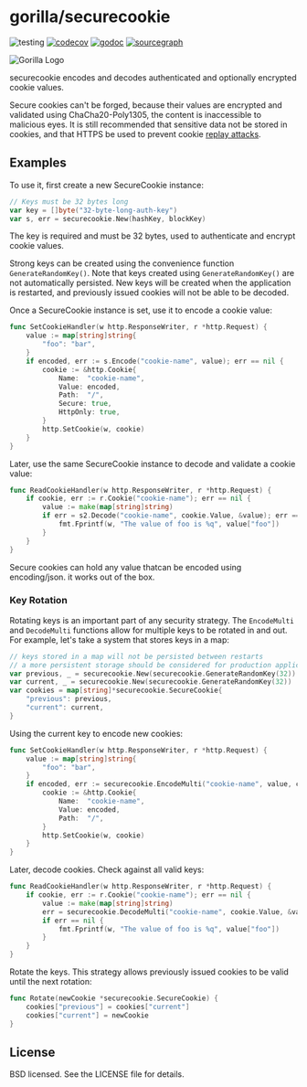# gorilla/securecookie

![testing](https://github.com/gorilla/securecookie/actions/workflows/test.yml/badge.svg)
[![codecov](https://codecov.io/github/gorilla/securecookie/branch/main/graph/badge.svg)](https://codecov.io/github/gorilla/securecookie)
[![godoc](https://godoc.org/github.com/gorilla/securecookie?status.svg)](https://godoc.org/github.com/gorilla/securecookie)
[![sourcegraph](https://sourcegraph.com/github.com/gorilla/securecookie/-/badge.svg)](https://sourcegraph.com/github.com/gorilla/securecookie?badge)

![Gorilla Logo](https://github.com/gorilla/.github/assets/53367916/d92caabf-98e0-473e-bfbf-ab554ba435e5)

securecookie encodes and decodes authenticated and optionally encrypted
cookie values.

Secure cookies can't be forged, because their values are encrypted and validated
using ChaCha20-Poly1305, the content is inaccessible to malicious eyes. It is still
recommended that sensitive data not be stored in cookies, and that HTTPS be used
to prevent cookie [replay attacks](https://en.wikipedia.org/wiki/Replay_attack).

## Examples

To use it, first create a new SecureCookie instance:

```go
// Keys must be 32 bytes long
var key = []byte("32-byte-long-auth-key")
var s, err = securecookie.New(hashKey, blockKey)
```

The key is required and must be 32 bytes, used to authenticate and
encrypt cookie values.

Strong keys can be created using the convenience function
`GenerateRandomKey()`. Note that keys created using `GenerateRandomKey()` are not
automatically persisted. New keys will be created when the application is
restarted, and previously issued cookies will not be able to be decoded.

Once a SecureCookie instance is set, use it to encode a cookie value:

```go
func SetCookieHandler(w http.ResponseWriter, r *http.Request) {
	value := map[string]string{
		"foo": "bar",
	}
	if encoded, err := s.Encode("cookie-name", value); err == nil {
		cookie := &http.Cookie{
			Name:  "cookie-name",
			Value: encoded,
			Path:  "/",
			Secure: true,
			HttpOnly: true,
		}
		http.SetCookie(w, cookie)
	}
}
```

Later, use the same SecureCookie instance to decode and validate a cookie
value:

```go
func ReadCookieHandler(w http.ResponseWriter, r *http.Request) {
	if cookie, err := r.Cookie("cookie-name"); err == nil {
		value := make(map[string]string)
		if err = s2.Decode("cookie-name", cookie.Value, &value); err == nil {
			fmt.Fprintf(w, "The value of foo is %q", value["foo"])
		}
	}
}
```

Secure cookies can hold any value thatcan be encoded using encoding/json.
it works out of the box.

### Key Rotation
Rotating keys is an important part of any security strategy. The `EncodeMulti` and
`DecodeMulti` functions allow for multiple keys to be rotated in and out.
For example, let's take a system that stores keys in a map:

```go
// keys stored in a map will not be persisted between restarts
// a more persistent storage should be considered for production applications.
var previous, _ = securecookie.New(securecookie.GenerateRandomKey(32))
var current, _ = securecookie.New(securecookie.GenerateRandomKey(32))
var cookies = map[string]*securecookie.SecureCookie{
	"previous": previous,
	"current": current,
}
```

Using the current key to encode new cookies:
```go
func SetCookieHandler(w http.ResponseWriter, r *http.Request) {
	value := map[string]string{
		"foo": "bar",
	}
	if encoded, err := securecookie.EncodeMulti("cookie-name", value, cookies["current"]); err == nil {
		cookie := &http.Cookie{
			Name:  "cookie-name",
			Value: encoded,
			Path:  "/",
		}
		http.SetCookie(w, cookie)
	}
}
```

Later, decode cookies. Check against all valid keys:
```go
func ReadCookieHandler(w http.ResponseWriter, r *http.Request) {
	if cookie, err := r.Cookie("cookie-name"); err == nil {
		value := make(map[string]string)
		err = securecookie.DecodeMulti("cookie-name", cookie.Value, &value, cookies["current"], cookies["previous"])
		if err == nil {
			fmt.Fprintf(w, "The value of foo is %q", value["foo"])
		}
	}
}
```

Rotate the keys. This strategy allows previously issued cookies to be valid until the next rotation:
```go
func Rotate(newCookie *securecookie.SecureCookie) {
	cookies["previous"] = cookies["current"]
	cookies["current"] = newCookie
}
```

## License

BSD licensed. See the LICENSE file for details.
